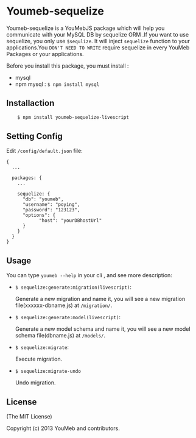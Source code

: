 Youmeb-sequelize
================
Youmeb-sequelize is a YouMebJS package which will help you communicate with your MySQL DB by sequelize ORM .If you want to use sequelize, you only use `$sequlize`. It will inject `sequelize` function to your applications.You `DON'T NEED TO WRITE` require sequelize in every YouMeb Packages or your applications.



Before you install this package, you must install :

* mysql 
* npm mysql : `$ npm install mysql`

## Installaction

```bash
    $ npm install youmeb-sequelize-livescript
```

## Setting Config

Edit `/config/default.json` file:

    {
      ...

      packages: {
        ...

        sequelize: {
          "db": "youmeb",
          "username": "poying",
          "password": "123123",
          "options": {
                "host": "yourDBhostUrl"
          }
        }
      }
    }

## Usage

You can type `youmeb --help` in your cli , and see more description:

* `$ sequelize:generate:migration(livescript)`:

    Generate a new migration and name it, you will see a new migration file(xxxxxx-dbname.js) at `/migration/`. 

* `$ sequelize:generate:model(livescript)`:

    Generate a new model schema and name it, you will see a new model schema file(dbname.js) at `/models/`.

* `$ sequelize:migrate`:

    Execute migration.

* `$ sequelize:migrate-undo`

    Undo migration.



## License

(The MIT License)

Copyright (c) 2013 YouMeb and contributors.
